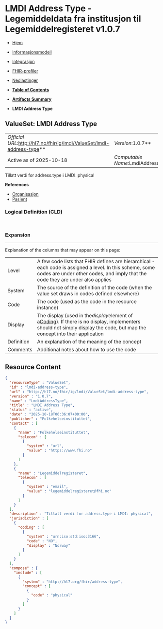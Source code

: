 # LMDI Address Type - Legemiddeldata fra institusjon til Legemiddelregisteret v1.0.7

*  [Hjem](index.md) 
*  [Informasjonsmodell](informasjonsmodell.md) 
*  [Integrasjon](integrasjon.md) 
*  [FHIR-profiler](profiler.md) 
*  [Nedlastinger](nedlastinger.md) 

* [**Table of Contents**](toc.md)
* [**Artifacts Summary**](artifacts.md)
* **LMDI Address Type**

## ValueSet: LMDI Address Type 

| | |
| :--- | :--- |
| *Official URL*:http://hl7.no/fhir/ig/lmdi/ValueSet/lmdi-address-type** | *Version*:1.0.7** |
| Active as of 2025-10-18 | *Computable Name*:LmdiAddressType |

 
Tillatt verdi for address.type i LMDI: physical 

 **References** 

* [Organisasjon](StructureDefinition-lmdi-organization.md)
* [Pasient](StructureDefinition-lmdi-patient.md)

### Logical Definition (CLD)

 

### Expansion

-------

 Explanation of the columns that may appear on this page: 

| | |
| :--- | :--- |
| Level | A few code lists that FHIR defines are hierarchical - each code is assigned a level. In this scheme, some codes are under other codes, and imply that the code they are under also applies |
| System | The source of the definition of the code (when the value set draws in codes defined elsewhere) |
| Code | The code (used as the code in the resource instance) |
| Display | The display (used in the*display*element of a[Coding](http://hl7.org/fhir/R4/datatypes.html#Coding)). If there is no display, implementers should not simply display the code, but map the concept into their application |
| Definition | An explanation of the meaning of the concept |
| Comments | Additional notes about how to use the code |



## Resource Content

```json
{
  "resourceType" : "ValueSet",
  "id" : "lmdi-address-type",
  "url" : "http://hl7.no/fhir/ig/lmdi/ValueSet/lmdi-address-type",
  "version" : "1.0.7",
  "name" : "LmdiAddressType",
  "title" : "LMDI Address Type",
  "status" : "active",
  "date" : "2025-10-18T06:36:07+00:00",
  "publisher" : "Folkehelseinstituttet",
  "contact" : [
    {
      "name" : "Folkehelseinstituttet",
      "telecom" : [
        {
          "system" : "url",
          "value" : "https://www.fhi.no"
        }
      ]
    },
    {
      "name" : "Legemiddelregisteret",
      "telecom" : [
        {
          "system" : "email",
          "value" : "legemiddelregisteret@fhi.no"
        }
      ]
    }
  ],
  "description" : "Tillatt verdi for address.type i LMDI: physical",
  "jurisdiction" : [
    {
      "coding" : [
        {
          "system" : "urn:iso:std:iso:3166",
          "code" : "NO",
          "display" : "Norway"
        }
      ]
    }
  ],
  "compose" : {
    "include" : [
      {
        "system" : "http://hl7.org/fhir/address-type",
        "concept" : [
          {
            "code" : "physical"
          }
        ]
      }
    ]
  }
}

```
